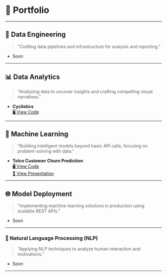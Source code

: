 # 📁 Portfolio  

---

## 🔧 **Data Engineering**
> "Crafting data pipelines and infrastructure for analysis and reporting."

- Soon

---

## 📊 **Data Analytics**
> "Analyzing data to uncover insights and crafting compelling visual narratives."

- **Cyclistics**  
  [🖥️ View Code](https://github.com/fandanabil1379/Cyclistics)

---

## 🤖 **Machine Learning**
> "Building intelligent models beyond basic API calls, focusing on problem-solving with data."

- **Telco Customer Churn Prediction**  
  [🖥️ View Code](https://github.com/fandanabil1379/Cyclistics)  
  [📑 View Presentation](/pdf/sample_presentation.pdf)

---

## 🌐 **Model Deployment**
> "Implementing machine learning solutions in production using scalable REST APIs."

- Soon

---

### 💬 **Natural Language Processing (NLP)**
> "Applying NLP techniques to analyze human interaction and motivations."  

- Soon
  
---

